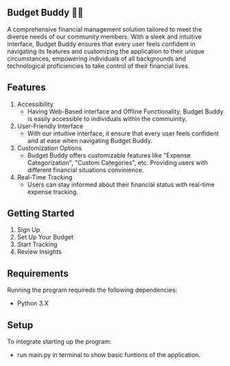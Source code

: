 ## Budget Buddy 💸💁
A comprehensive financial management solution tailored to meet the diverse needs of our community members.  With a sleek and intuitive interface, Budget Buddy ensures that every user feels confident in navigating its features and customizing the application to their unique circumstances, empowering individuals of all backgrounds and technological proficiencies to take control of their financial lives.

## Features
1. Accessibility
    - Having Web-Based interface and Offline Functionality, Budget Buddy is easily accessible to individuals within the commuinity.
2. User-Friendly Interface
    - With our intuitive interface, it ensure that every user feels confident and at ease when navigating Budget Buddy.
3. Customization Options
    - Budget Buddy offers customizable features like "Expense Categorization", "Custom Categories", etc. Providing users with different financial situations convinience.
4. Real-Time Tracking
    - Users can stay informed about their financial status with real-time expense tracking.

## Getting Started
1. Sign Up
2. Set Up Your Budget
3. Start Tracking
4. Review Insights

## Requirements
Running the program requireds the following dependencies:
- Python 3.X

## Setup
To integrate starting up the program:
- run main.py in terminal to show basic funtions of the application.
